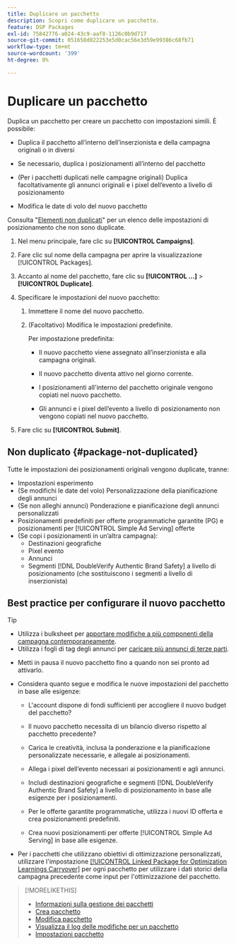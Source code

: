 ```yaml
---
title: Duplicare un pacchetto
description: Scopri come duplicare un pacchetto.
feature: DSP Packages
exl-id: 75842776-a024-43c9-aaf8-1126c0b9d717
source-git-commit: 051658d822253e5d0cac56e3d59e99386c68fb71
workflow-type: tm+mt
source-wordcount: '399'
ht-degree: 0%

---
```


# Duplicare un pacchetto

Duplica un pacchetto per creare un pacchetto con impostazioni simili. È possibile:

* Duplica il pacchetto all’interno dell’inserzionista e della campagna originali o in diversi

* Se necessario, duplica i posizionamenti all’interno del pacchetto

* (Per i pacchetti duplicati nelle campagne originali) Duplica facoltativamente gli annunci originali e i pixel dell’evento a livello di posizionamento

* Modifica le date di volo del nuovo pacchetto

Consulta &quot;[Elementi non duplicati](#package-not-duplicated)&quot; per un elenco delle impostazioni di posizionamento che non sono duplicate.

1. Nel menu principale, fare clic su **[!UICONTROL Campaigns]**.

1. Fare clic sul nome della campagna per aprire la visualizzazione [!UICONTROL Packages].

1. Accanto al nome del pacchetto, fare clic su **[!UICONTROL ...]** > **[!UICONTROL Duplicate]**.

1. Specificare le impostazioni del nuovo pacchetto:

   1. Immettere il nome del nuovo pacchetto.

   1. (Facoltativo) Modifica le impostazioni predefinite.

      Per impostazione predefinita:

      * Il nuovo pacchetto viene assegnato all’inserzionista e alla campagna originali.

      * Il nuovo pacchetto diventa attivo nel giorno corrente.<!-- and the flight continues for NN  days. -->

      * I posizionamenti all&#39;interno del pacchetto originale vengono copiati nel nuovo pacchetto.

      * Gli annunci e i pixel dell’evento a livello di posizionamento non vengono copiati nel nuovo pacchetto.

1. Fare clic su **[!UICONTROL Submit]**.

## Non duplicato {#package-not-duplicated}

Tutte le impostazioni dei posizionamenti originali vengono duplicate, tranne:

* Impostazioni esperimento
* (Se modifichi le date del volo) Personalizzazione della pianificazione degli annunci
* (Se non alleghi annunci) Ponderazione e pianificazione degli annunci personalizzati
* Posizionamenti predefiniti per offerte programmatiche garantite (PG) e posizionamenti per [!UICONTROL Simple Ad Serving] offerte
* (Se copi i posizionamenti in un’altra campagna):
   * Destinazioni geografiche
   * Pixel evento
   * Annunci
   * Segmenti [!DNL DoubleVerify Authentic Brand Safety] a livello di posizionamento (che sostituiscono i segmenti a livello di inserzionista)

## Best practice per configurare il nuovo pacchetto

>[!TIP]
>
>* Utilizza i bulksheet per [apportare modifiche a più componenti della campagna contemporaneamente](/help/dsp/campaign-management/campaign-components-review-edit.md).
>* Utilizza i fogli di tag degli annunci per [caricare più annunci di terze parti](/help/dsp/campaign-management/ads/ad-create-multiple.md).

* Metti in pausa il nuovo pacchetto fino a quando non sei pronto ad attivarlo.

* Considera quanto segue e modifica le nuove impostazioni del pacchetto in base alle esigenze:

   * L&#39;account dispone di fondi sufficienti per accogliere il nuovo budget del pacchetto?

   * Il nuovo pacchetto necessita di un bilancio diverso rispetto al pacchetto precedente?

   * Carica le creatività, inclusa la ponderazione e la pianificazione personalizzate necessarie, e allegale ai posizionamenti.

   * Allega i pixel dell’evento necessari ai posizionamenti e agli annunci.

   * Includi destinazioni geografiche e segmenti [!DNL DoubleVerify Authentic Brand Safety] a livello di posizionamento in base alle esigenze per i posizionamenti.

   * Per le offerte garantite programmatiche, utilizza i nuovi ID offerta e crea posizionamenti predefiniti.

   * Crea nuovi posizionamenti per offerte [!UICONTROL Simple Ad Serving] in base alle esigenze.

* Per i pacchetti che utilizzano obiettivi di ottimizzazione personalizzati, utilizzare l&#39;impostazione [[!UICONTROL Linked Package for Optimization Learnings Carryover]](/help/dsp/campaign-management/packages/package-settings.md) per ogni pacchetto per utilizzare i dati storici della campagna precedente come input per l&#39;ottimizzazione del pacchetto.

>[!MORELIKETHIS]
>
>* [Informazioni sulla gestione dei pacchetti](package-about.md)
>* [Crea pacchetto](package-create.md)
>* [Modifica pacchetto](package-edit.md)
>* [Visualizza il log delle modifiche per un pacchetto](package-change-log.md)
>* [Impostazioni pacchetto](package-settings.md)
